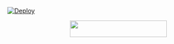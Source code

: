 [![Deploy](https://www.herokucdn.com/deploy/button.svg)](https://heroku.com/deploy?template=https://github.com/Sarkaaut/bot-music-telegram)


<p align="center"><a href="https://replit.com/@Sarkaaut/mainpy"> <img src="https://img.shields.io/badge/String%20Session-black?style=for-the-badge&logo=web" width="220" height="38.45"/></a></p>
